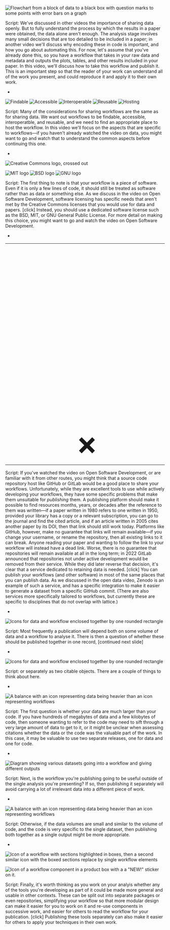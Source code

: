 ![Flowchart from a block of data to a black box with question marks to some points with error bars on a graph](./images/black-box.svg) <!-- .element width="1200px" -->

Script:
We've discussed in other videos the importance of sharing data openly. But to fully understand the process by which the results in a paper were obtained, the data alone aren't enough. The analysis stage involves many small decisions that are too detailed to be included in a paper; in another video we'll discuss why encoding these in code is important, and how you go about automating this. For now, let's assume that you've already done this, so you have a workflow that takes in your raw data and metadata and outputs the plots, tables, and other results included in your paper. In this video, we'll discuss how to take this workflow and publish it. This is an important step so that the reader of your work can understand all of the work you present, and could reproduce it and apply it to their own work.

-

![Findable](./images/findable.svg) <!-- .element height="150px" style="margin: 50px" --> ![Accessible](./images/accessible.svg) <!-- .element height="150px" style="margin: 50px" --> ![Interoperable](./images/interoperable.svg) <!-- .element height="150px" style="margin: 50px" --> ![Reusable](./images/reusable.svg) <!-- .element height="150px" style="margin: 50px" --> ![Hosting](./images/home.svg) <!-- .element height="150px" style="margin: 50px" -->

Script:
Many of the considerations for sharing workflows are the same as for sharing data. We want out workflows to be findable, accessible, interoperatble, and reusable, and we need to find an appropriate place to host the workflow. In this video we'll focus on the aspects that are specific to workflows&mdash;if you haven't already watched the video on data, you might want to go and watch that to understand the common aspects before continuing this one.

-

![Creative Commons logo, crossed out](./images/no-cc.svg) <!-- .element width="600px" -->

<div class="fragment">

![MIT logo](./images/mit.svg) <!-- .element height="150px" style="margin: 75px" --> ![BSD logo](./images/bsd.svg) <!-- .element height="150px" style="margin: 75px" --> ![GNU logo](./images/gnu.svg) <!-- .element height="150px" style="margin: 75px" -->

<!-- GNU logo is CC BY-SA 2.0 Aurelio A Heckert -->

</div>

Script:
The first thing to note is that your workflow is a piece of software. Even if it is only a few lines of code, it should still be treated as software rather than as data or something else. As we discuss in the video on Open Software Development, software licensing has specific needs that aren't met by the Creative Commons licenses that you would use for data and papers. [click] Instead, you should use a dedicated software license such as the BSD, MIT, or GNU General Public License. For more detail on making this choice, you might want to go and watch the video on Open Software Development.

-

<table><tr><th style="text-align: center; padding-bottom: 80px;"><img src="./images/github.svg" width="500px" style="transform: scale(5);" alt="GitHub logo"></td><th style="text-align: center;"><img src="./images/gitlab.svg" width="500px" style="transform: scale(5);" alt="GitLab logo"></td><th style="text-align: center;"><img src="./images/zenodo.svg" width="500px" style="transform:scale(2.5);" alt="Zenodo logo" class="fragment" data-fragment-index="2"></td></tr>
<tr style="font-size: 72px; text-align: center;"><td style="text-align: center;">❌</td><td style="text-align: center;">❌</td><td style="text-align: center;" class="fragment" data-fragment-index="2">✅</td></tr></table>

Script:
If you've watched the video on Open Software Development, or are familiar with it from other routes, you might think that a source code repository host like GitHub or GitLab would be a good place to share your workflows. Unfortunately, while they are excellent tools to use while actively developing your workflows, they have some specific problems that make them unsuitable for _publishing_ them. A publishing platform should make it possible to find resources months, years, or decades after the reference to them was written&mdash;if a paper written in 1980 refers to one written in 1950, provided your library has a copy or a relevant subscription, you can go to the journal and find the cited article, and if an article written in 2005 cites another paper by its DOI, then that link should still work today. Platforms like GitHub, however, make no guarantee that links will remain available&mdash;if you change your username, or rename the repository, then all existing links to it can break. Anyone reading your paper and wanting to follow the link to your workflow will instead have a dead link. Worse, there is no guarantee that repositories will remain available at all in the long term; in 2022 GitLab announced that repositories not under active development would be removed from their service. While they did later reverse that decision, it's clear that a service dedicated to retaining data is needed. [click] You can publish your workflows (and other software) in most of the same places that you can publish data. As we discussed in the open data video, Zenodo is an example of such a service, and has a specific integration to make it easier to generate a dataset from a specific GitHub commit. (There are also services more specifically tailored to workflows, but currently these are specific to disciplines that do not overlap with lattice.)

-

<!-- .element data-transition="slide-in fade-out" -->

![Icons for data and workflow enclosed together by one rounded rectangle](./images/data-workflow-together.svg) <!-- .element width="800px" --> 

Script:
Most frequently a publication will depend both on some volume of data and a workflow to analyse it. There is then a question of whether these should be published together in one record, [continued next slide]

-

<!-- .element data-transition="fade-in slide-out" -->

![Icons for data and workflow enclosed together by one rounded rectangle](./images/data-workflow-separate.svg) <!-- .element width="800px" --> 

Script:
or separately as two citable objects. There are a couple of things to think about here.

-

![A balance with an icon representing data being heavier than an icon representing workflows](./images/balance-of-data.svg) <!-- .element height="500px" -->

Script:
The first question is whether your data are much larger than your code. If you have hundreds of megabytes of data and a few kilobytes of code, then someone wanting to refer to the code may need to sift through a very large amount of data to get to it, or it might be unclear when assessing citations whether the data or the code was the valuable part of the work. In this case, it may be valuable to use two separate releases, one for data and one for code.

-

![Diagram showing various datasets going into a workflow and giving different outputs](./images/generalisable.svg) <!-- .element height="500px" -->

Script:
Next, is the workflow you're publishing going to be useful outside of the single analysis you're presenting? If so, then publishing it separately will avoid carrying a lot of irrelevant data into a different piece of work.

-

![A balance with an icon representing data being heavier than an icon representing workflows](./images/balanced-and-coupled.svg) <!-- .element height="500px" -->

Script:
Otherwise, if the data volumes are small and similar to the volume of code, and the code is very specific to the single dataset, then publishing both together as a single output might be more appropriate.

-

![Icon of a workflow with sections highlighted in boxes, then a second similar icon with the boxed sections replace by single workflow elements](./images/package.svg) <!-- .element height="300px" style="margin: 50px" -->

![Icon of a workflow component in a product box with a a "NEW!" sticker on it.](./images/publish-package.svg) <!-- .element height="200px" style="margin: 50px" class="fragment" -->

Script:
Finally, it's worth thinking as you work on your analyis whether any of the tools you're developing as part of it could be made more general and usable in other contexts. These can be split out into separate packages or even repositories, simplifying your workflow so that more modular design can make it easier for you to work on it and re-use components in successive work, and easier for others to read the workflow for your publication. [click] Publishing these tools separately can also make it easier for others to apply your techniques in their own work.

